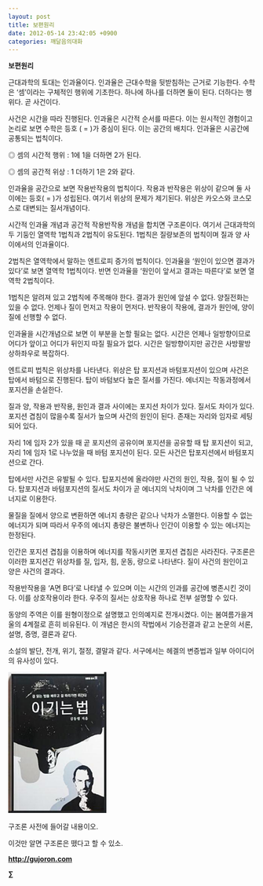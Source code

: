 ```yaml
---
layout: post
title: 보편원리
date: 2012-05-14 23:42:05 +0900
categories: 깨달음의대화
---
```

**보편원리** 

근대과학의 토대는 인과율이다. 인과율은 근대수학을 뒷받침하는 근거로 기능한다. 수학은 ‘셈’이라는 구체적인 행위에 기초한다. 하나에 하나를 더하면 둘이 된다. 더하다는 행위다. 곧 사건이다. 

사건은 시간을 따라 진행된다. 인과율은 시간적 순서를 따른다. 이는 원시적인 경험이고 논리로 보면 수학은 등호 ( = )가 중심이 된다. 이는 공간의 배치다. 인과율은 시공간에 공통되는 법칙이다. 

◎ 셈의 시간적 행위 : 1에 1을 더하면 2가 된다.

  
◎ 셈의 공간적 위상 : 1 더하기 1은 2와 같다. 

인과율을 공간으로 보면 작용반작용의 법칙이다. 작용과 반작용은 위상이 같으며 둘 사이에는 등호( = )가 성립된다. 여기서 위상의 문제가 제기된다. 위상은 카오스와 코스모스로 대변되는 질서개념이다. 

시간적 인과율 개념과 공간적 작용반작용 개념을 합치면 구조론이다. 여기서 근대과학의 두 기둥인 열역학 1법칙과 2법칙이 유도된다. 1법칙은 질량보존의 법칙이며 질과 양 사이에서의 인과율이다. 

2법칙은 열역학에서 말하는 엔트로피 증가의 법칙이다. 인과율을 ‘원인이 있으면 결과가 있다’로 보면 열역학 1법칙이다. 반면 인과율을 ‘원인이 앞서고 결과는 따른다’로 보면 열역학 2법칙이다. 

1법칙은 알려져 있고 2법칙에 주목해야 한다. 결과가 원인에 앞설 수 없다. 양질전화는 있을 수 없다. 언제나 질이 먼저고 작용이 먼저다. 반작용이 작용에, 결과가 원인에, 양이 질에 선행할 수 없다. 

인과율을 시간개념으로 보면 이 부분을 논할 필요는 없다. 시간은 언제나 일방향이므로 어디가 앞이고 어디가 뒤인지 따질 필요가 없다. 시간은 일방향이지만 공간은 사방팔방 상하좌우로 복잡하다. 

엔트로피 법칙은 위상차를 나타낸다. 위상은 탑 포지션과 바텀포지션이 있으며 사건은 탑에서 바텀으로 진행된다. 탑이 바텀보다 높은 질서를 가진다. 에너지는 작동과정에서 포지션을 손실한다. 

질과 양, 작용과 반작용, 원인과 결과 사이에는 포지션 차이가 있다. 질서도 차이가 있다. 포지션 겹침이 많을수록 질서가 높으며 사건의 원인이 된다. 존재는 자리와 임자로 세팅되어 있다. 

자리 1에 임자 2가 있을 때 곧 포지션의 공유이며 포지션을 공유할 때 탑 포지션이 되고, 자리 1에 임자 1로 나누었을 때 바텀 포지션이 된다. 모든 사건은 탑포지션에서 바텀포지션으로 간다. 

탑에서만 사건은 유발될 수 있다. 탑포지션에 올라야만 사건의 원인, 작용, 질이 될 수 있다. 탑포지션과 바텀포지션의 질서도 차이가 곧 에너지의 낙차이며 그 낙차를 인간은 에너지로 이용한다. 

물질을 질에서 양으로 변환하면 에너지 총량은 같으나 낙차가 소멸한다. 이용할 수 없는 에너지가 되며 따라서 우주의 에너지 총량은 불변하나 인간이 이용할 수 있는 에너지는 한정된다. 

인간은 포지션 겹침을 이용하며 에너지를 작동시키면 포지션 겹침은 사라진다. 구조론은 이러한 포지션간 위상차를 질, 입자, 힘, 운동, 량으로 나타낸다. 질이 사건의 원인이고 양은 사건의 결과다. 

작용반작용을 ‘A면 B다’로 나타낼 수 있으며 이는 시간의 인과를 공간에 병존시킨 것이다. 이를 상호작용이라 한다. 우주의 질서는 상호작용 하나로 전부 설명할 수 있다. 

동양의 주역은 이를 원형이정으로 설명했고 인의예지로 전개시켰다. 이는 봄여름가을겨울의 4계절로 흔히 비유된다. 이 개념은 한시의 작법에서 기승전결과 같고 논문의 서론, 설명, 증명, 결론과 같다. 

소설의 발단, 전개, 위기, 절정, 결말과 같다. 서구에서는 헤겔의 변증법과 일부 아이디어의 유사성이 있다. 





<a href="?mid=WaytoWin" target="_self"><img alt="0.JPG" src="files/attach/images/199/290/248/123456.JPG" width="200" height="287" /> </a>



구조론 사전에 들어갈 내용이오.

이것만 알면 구조론은 뗐다고 할 수 있소.





**http://gujoron.com**  


**∑**